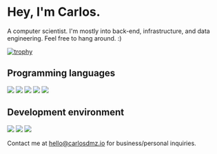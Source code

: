 <h1>
  Hey, I'm Carlos.
</h1>

<p>
  A computer scientist. I'm mostly into back-end, infrastructure, and data engineering. Feel free to hang around. :)
</p>
  
  [![trophy](https://github-profile-trophy.vercel.app/?username=carlosdmz&theme=gruvbox&column=4&margin-w=15&margin-h=15)](https://github.com/ryo-ma/github-profile-trophy)

<h2>
  Programming languages
</h2>

<p>
  <img src="https://img.shields.io/badge/Bash-000000?style=for-the-badge" />
  <img src="https://img.shields.io/badge/C-000000?style=for-the-badge" />
  <img src="https://img.shields.io/badge/Go-00BCC9?style=for-the-badge" />
  <img src="https://img.shields.io/badge/Python-0081D6?style=for-the-badge&logo=python&logoColor=yellow" />
  <img src="https://img.shields.io/badge/Rust-C64500?style=for-the-badge&logo=rust&logoColor=white" />
</p>

<h2>
  Development environment
</h2>

<p>
  <img src="https://img.shields.io/badge/Vim-019733?style=for-the-badge" />
  <img src="https://img.shields.io/badge/Tmux-019733?style=for-the-badge" />
  <img src="https://img.shields.io/badge/DataGrip-00BCC9?style=for-the-badge" />
</p>

<p>
  Contact me at <a href='mailto:hello@carlosdmz.io'>hello@carlosdmz.io</a> for business/personal inquiries.
</p>
